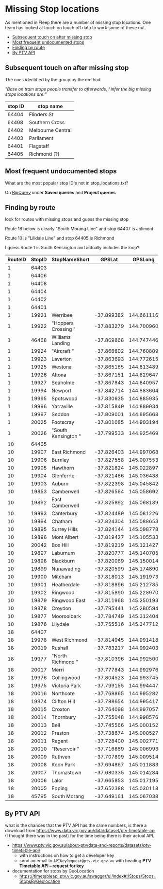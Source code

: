# Missing Stop locations

As mentioned in Fleep there are a number of missing stop locations. One team
has looked at touch on touch off data to work some of these out.

- [Subsequent touch on after missing stop](#subsequent-touch-on-after-missing-stop)
- [Most frequent undocumented stops](#most-frequent-undocumented-stops)
- [Finding by route](#finding-by-route)
- [By PTV API](#by-ptv-api)

## Subsequent touch on after missing stop

The ones identified by the group by the method

_"Base on tram stops people transfer to afterwards, I infer the big missing
stops locations are:"_

| stop ID | stop name         |
| ------- | ----------------- |
| 64404   | Flinders St       |
| 64408   | Southern Cross    |
| 64402   | Melbourne Central |
| 64403   | Parliament        |
| 64401   | Flagstaff         |
| 64405   | Richmond (?)      |

## Most frequent undocumented stops

What are the most popular stop ID's not in stop_locations.txt?

On
[BigQuery](https://console.cloud.google.com/bigquery?project=republic-of-data-2018&folder&organizationId)
under **Saved queries** and **Project queries**

## Finding by route

look for routes with missing stops and guess the missing stop

Route 18 below is clearly "South Morang Line" and stop 64407 is Jolimont

Route 10 is "Lilidale Line" and stop 64405 is Richmond

I guess Route 1 is South Kensington and actually includes the loop?


| RouteID | StopID | StopNameShort | GPSLat | GPSLong |
| ------- | ------ | ------------- | ------ | ------- |
| 1 | 64403 |  |  |  |
| 1 | 64406 |  |  |  |
| 1 | 64408 |  |  |  |
| 1 | 64404 |  |  |  |
| 1 | 64402 |  |  |  |
| 1 | 64401 |  |  |  |
| 1 | 19921 | Werribee | -37.899382 | 144.661116 |
| 1 | 19922 | "Hoppers Crossing " | -37.883279 | 144.700960 |
| 1 | 46468 | Williams Landing | -37.869868 | 144.747446 |
| 1 | 19924 | "Aircraft " | -37.866602 | 144.760809 |
| 1 | 19923 | Laverton | -37.863693 | 144.772615 |
| 1 | 19925 | Westona | -37.865165 | 144.813489 |
| 1 | 19926 | Altona | -37.867151 | 144.829647 |
| 1 | 19927 | Seaholme | -37.867843 | 144.840957 |
| 1 | 19994 | Newport | -37.842714 | 144.883604 |
| 1 | 19995 | Spotswood | -37.830635 | 144.885935 |
| 1 | 19996 | Yarraville | -37.815849 | 144.889934 |
| 1 | 19997 | Seddon | -37.809001 | 144.895668 |
| 1 | 20025 | Footscray | -37.801085 | 144.903194 |
| 1 | 20026 | "South Kensington " | -37.799533 | 144.925469 |
| 10 | 64405 |  |  |  |
| 10 | 19907 | East Richmond | -37.826403 | 144.997068 |
| 10 | 19906 | Burnley | -37.827558 | 145.007553 |
| 10 | 19905 | Hawthorn | -37.821824 | 145.022897 |
| 10 | 19904 | Glenferrie | -37.821466 | 145.036438 |
| 10 | 19903 | Auburn | -37.822398 | 145.045842 |
| 10 | 19853 | Camberwell | -37.826564 | 145.058692 |
| 10 | 19892 | East Camberwell | -37.825892 | 145.068189 |
| 10 | 19893 | Canterbury | -37.824489 | 145.081226 |
| 10 | 19894 | Chatham | -37.824304 | 145.088653 |
| 10 | 19895 | Surrey Hills | -37.824144 | 145.098778 |
| 10 | 19896 | Mont Albert | -37.819427 | 145.105533 |
| 10 | 20042 | Box Hill | -37.819219 | 145.121427 |
| 10 | 19897 | Laburnum | -37.820777 | 145.140705 |
| 10 | 19898 | Blackburn | -37.820069 | 145.150014 |
| 10 | 19899 | Nunawading | -37.820599 | 145.174890 |
| 10 | 19900 | Mitcham | -37.818013 | 145.191973 |
| 10 | 19901 | Heatherdale | -37.818896 | 145.212785 |
| 10 | 19902 | Ringwood | -37.815890 | 145.228970 |
| 10 | 19879 | Ringwood East | -37.811968 | 145.250193 |
| 10 | 19878 | Croydon | -37.795441 | 145.280594 |
| 10 | 19877 | Mooroolbark | -37.784749 | 145.312404 |
| 10 | 19876 | Lilydale | -37.755516 | 145.347712 |
| 18 | 64407 |  |  |  |
| 18 | 19978 | West Richmond | -37.814945 | 144.991418 |
| 18 | 20019 | Rushall | -37.783217 | 144.992403 |
| 18 | 19977 | "North Richmond " | -37.810396 | 144.992500 |
| 18 | 20017 | Merri | -37.777843 | 144.992976 |
| 18 | 19976 | Collingwood | -37.804523 | 144.993745 |
| 18 | 19975 | Victoria Park | -37.799155 | 144.994447 |
| 18 | 20016 | Northcote | -37.769865 | 144.995282 |
| 18 | 19974 | Clifton Hill | -37.788654 | 144.995417 |
| 18 | 20015 | Croxton | -37.764098 | 144.997057 |
| 18 | 20014 | Thornbury | -37.755048 | 144.998576 |
| 18 | 20013 | Bell | -37.745566 | 145.000152 |
| 18 | 20012 | Preston | -37.738674 | 145.000527 |
| 18 | 20011 | Regent | -37.728400 | 145.002771 |
| 18 | 20010 | "Reservoir " | -37.716889 | 145.006993 |
| 18 | 20009 | Ruthven | -37.707899 | 145.009514 |
| 18 | 20008 | Keon Park | -37.694867 | 145.011883 |
| 18 | 20007 | Thomastown | -37.680335 | 145.014284 |
| 18 | 20006 | Lalor | -37.665853 | 145.017195 |
| 18 | 20005 | Epping | -37.652388 | 145.030118 |
| 18 | 45795 | South Morang | -37.649161 | 145.067038 |

## By PTV API

what is the chances that the PTV API has the same numbers, is there a download
from https://www.data.vic.gov.au/data/dataset/ptv-timetable-api (I thought
there was in the past) for the time being there is their actual API.

- https://www.ptv.vic.gov.au/about-ptv/data-and-reports/datasets/ptv-timetable-api/
  - with instructions on how to get a developer key
  - send an email to `APIKeyRequest@ptv.vic.gov.au` with heading **PTV Timetable API – request for key**
- documentation for stops by GeoLocation
  - https://timetableapi.ptv.vic.gov.au/swagger/ui/index#!/Stops/Stops_StopsByGeolocation


